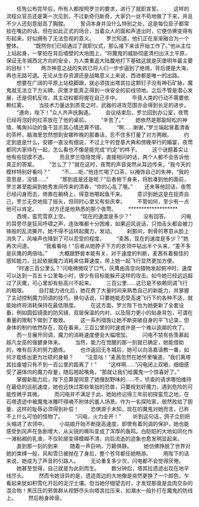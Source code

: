 　　任免公布完毕后，所有人都按照罗兰的要求，进行了就职宣誓。
　　这样的流程众官员还是第一次见到，不过新奇归新奇，大家仍一丝不苟地做了下来，并且不少人还刻意挺高了胸膛。
　　誓词本身并没什么特别之处，这是每位臣子都常挂在嘴边的话，但在如此正式的场合，当着众人的面和声道出时，它便仿佛变得有形起来，好似拥有了无法忽视的意义。
　　罗兰知道，他们正在渐渐融合为一个整体。
　　“既然你们已经通过了就职仪式，那么接下来该开始工作了。”他从主位上站起身，一掌拍在背后墙壁的大地图上，“将魔鬼的威胁彻底清扫出沃土平原，保证无冬城西北方向的安全，为人类重返大陆腹地打下基础这就是灰堡明年最主要的目标！”
　　两次神意之战的失败已将人们一步步逼到了绝境，背后便是大海，再也无路可退。无论从生存资源还是战略意义上来说，西进都是唯一的出路。
　　想要在广阔的平原上站稳脚跟，就必须拔出塔其拉这颗钉子没有神石矿脉，魔鬼就无法立下方尖碑，灰堡才能真正得到一块安全的前线领地。之后不管是潜心发展，还是伺机反攻，其主动权都将握在自己手中。
　　毕竟人类的行动不需要依赖红雾。
　　当技术力量达到质变之时，武器的进攻范围亦会得到长足的进步。
　　“遵命，陛下！”众人齐声抚胸道。
　　会议结束后，罗兰回到办公室，夜莺已经将泡好的红茶放在了他的桌前。
　　“辛苦了。”
　　她依然是那副轻松的神情，嘴角抖动的鱼干显示其心情还算不错。
　　“啊……谢谢，”罗兰端起冒着清香的茶杯，脑海里忽然想到安娜昨晚的那番话，忍不住多打量了对方两眼。
　　约定到底是什么，安娜一直没有细说，不过上午的登基大典和傍晚举行的婚宴，夜莺都同大家待在一起，怎么看也不像是能完成“约定”的样子。
　　这个谜题着实让他有些捉摸不透。
　　而且罗兰隐隐觉得，直接相问的话，两个人都不会告诉他真正的答案。
　　“怎么了？”就在这时，夜莺的声音突然从耳边传来，“我今天的模样特别好看吗？”
　　“不……呃，”他连忙喝了口茶，以掩饰自己的失神，“我的意思是，没错……”
　　“那到底是还是呢？”后者俯下身来，将脸凑到他的面前，罗兰甚至能闻到她秀发间传来的清香，“你的心乱了喔。”
　　还未等他回话，夜莺已经闪身而去，倚靠在躺椅上，得意地嚼起鱼干来。
　　意识到她这是在捉弄自己，罗兰无奈地摇了摇头，但同时心里又有些庆幸。
　　不管如何，至少有一点他可以肯定。
　　对方还是他熟悉的那个夜莺。
　　*******************
　　西境，蛮荒雪原上空。
　　“现在的速度是多少？”
　　没有回答。
　　闪电的耳旁尽是狂风呼啸之声，连张嘴都十分困难，如果迎风说话，只怕舌头都会被刀锋般的乱流撕开。她不得不运转起魔力，发动。
　　刹那间，刺骨的寒意从脸上消失了，风噪声也降到了可以忍受的程度。
　　“麦茜，现在的速度是多少？”她再次问道。
　　“我看看咕！”后者从她脖子下方的衣领中钻出半个头来，“差不多是灰鹰的两倍咕。”
　　大概跟野兽本能有关，对于速度的判断，麦茜有着极佳的感知能力，比起依据魔力消耗来估算速度，带上她一起飞行显然更加方便。
　　“时速三百公里么？”闪电微微叹了口气，灰鹰由高空向猎物发起俯冲时，速度可以达到一百五十公里每小时，很少有目标能躲开这样的攻击。如今她已经远远超过了灰鹰，可心里却有些高兴不起来。
　　三百公里……这已是不依赖同调飞行的极限。
　　自打能力进化后，她花费了大量时间来熟悉自己的新能力，并掌握了主动控制魔力同调的技巧。换句话说，只要她能忍受高速飞行下的各种不适，就能始终将消耗保持在最低限度。
　　在这方面，罗兰陛下也为她更新了全套设备，例如圆弧镜面的防风镜、双层保温的内衬、以及阻力更小的贴身背包，可谓在重量的限制下做到了极致。
　　这一系列措施让她不断突破自身的平飞记录，但身体的制约依然存在，现在看来，三百公里的时速或许是一个难以逾越的坎了。
　　而一旦展开同调，魔力的消耗速度便会大幅增加。
　　闪电不禁有些羡慕起超凡女巫的强健身体来。
　　当然，能力在觉醒的那一刻就已确定，她能借助的，唯有后天的努力磨炼。
　　也许返回无冬城后，她可以向洛嘉请教一番，如何才能练出更为壮硕的身躯？
　　“注意咕！”麦茜忽然在她怀里嚷道，“我们离塔其拉废墟只有不到一百公里的距离了！”
　　“这样啊……”闪电闭上双眼，细细感受了遍体内的魔力存量，随后翘起嘴角，“那就让我们给魔鬼一个惊喜好了。”
　　掌握新能力后，陛下总算是同意了她搜刮野味的……不，侦查的请求哪怕维持在最低的巡航速度，她也远快过那些笨拙的恐兽，只要规划好魔力，遇到危险的可能性微乎其微。
　　而闪电并不满足于此，她始终记得三年前初探蛮荒之地，在石塔遗迹中被魔鬼冰雕吓得魂不附体的羞人场景。作为一名探险家，居然败给了胆量，这样的耻辱必须得到补偿！
　　恐惧源于未知，现在的魔鬼对她而言，已称不上什么可怕的怪物了。
　　“闪电，火力全开！”
　　听到这句话，鸽子立刻把头缩进了衣领中。
　　小姑娘开始不断提高速度，即使有着同调的保护，她也能感受到风声在急剧增大，从尖锐的嘶叫变成了浑厚的轰鸣。白皑皑的大地如同化作一滩粘稠的乳液，不仅轮廓变得模糊不清，向后流逝的迹象也愈发明显起来。
　　直到那一刻的到来
　　随着一声巨响，万籁俱静。
　　她仿佛挣脱了世界对她的束缚一般，风和雪已被抛在了身后，整个苍穹都任她畅游。
　　用陛下的话来说，她成为了声音的引路人。
　　无论重复多少次，闪电都不会觉得厌倦。
　　她甚至觉得，自己就是为此刻而生。
　　数分钟后，塔其拉遗迹出现在地平线尽头。
　　然而令她讶异的是，遗迹周边的大地像是突然更换了一个颜色，乍看起来犹如积雪化开后的泥泞土壤。但当她仔细望去时，才发现那竟是血肉交杂的混合物！黑压压的邪兽群从视野尽头向塔其拉压来，如潮水一般扑打在魔鬼的防线上。
　　然后粉身碎骨。